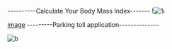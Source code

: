 ----------Calculate Your Body Mass Index-------
!![1ı](https://github.com/Emreodesia/JavaScript-projects-/assets/115417234/8e20e738-3fac-40e2-a09d-9d8e0a844f13)

[image](https://github.com/Emreodesia/JavaScript-projects-/assets/115417234/840348f3-5724-45e7-96f6-411443ed9bb5)
---------Parking toll application--------------


![b](https://github.com/Emreodesia/JavaScript-projects-/assets/115417234/7001f65d-76d4-4b64-8c01-25d65efef34f)

